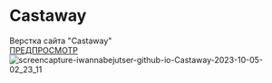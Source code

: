 # Castaway
Верстка сайта "Castaway" <br/>
<a href="https://iwannabejutser.github.io/Castaway/">ПРЕДПРОСМОТР</a>
![screencapture-iwannabejutser-github-io-Castaway-2023-10-05-02_23_11](https://github.com/IwannaBejutser/Castaway/assets/132378124/eed14886-8bcd-4351-ab10-ac1bc294225e)
